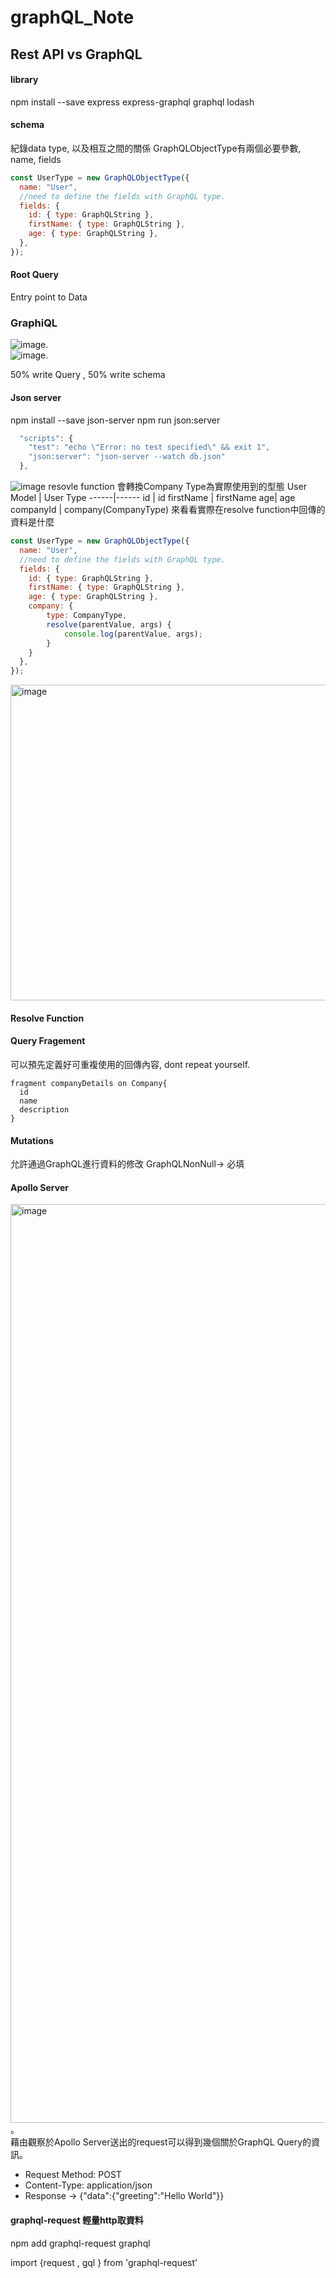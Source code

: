 # graphQL_Note

## Rest API vs GraphQL

#### library
npm install --save express express-graphql graphql lodash


#### schema
紀錄data type, 以及相互之間的關係
GraphQLObjectType有兩個必要參數, name, fields
```javascript
const UserType = new GraphQLObjectType({
  name: "User",
  //need to define the fields with GraphQL type.
  fields: {
    id: { type: GraphQLString },
    firstName: { type: GraphQLString },
    age: { type: GraphQLString },
  },
});
```

#### Root Query
Entry point to Data


### GraphiQL
![image](https://user-images.githubusercontent.com/24216536/210709469-a18898d3-d3cb-44d3-a389-baa21fa96f18.png).   
![image](https://user-images.githubusercontent.com/24216536/210710698-d7526fba-1dd2-4e36-93b9-5fa9d530ec99.png).  

50% write Query , 50% write schema

#### Json server
npm install --save json-server
npm run json:server
```javascript
  "scripts": {
    "test": "echo \"Error: no test specified\" && exit 1",
    "json:server": "json-server --watch db.json"
  },
  ```
![image](https://user-images.githubusercontent.com/24216536/210713725-002d8dec-9f55-4952-8e22-cc05bd5fe0cb.png)
resovle function 會轉換Company Type為實際使用到的型態
User Model | User Type
------|------
id | id
firstName | firstName
age| age
companyId | company(CompanyType)
來看看實際在resolve function中回傳的資料是什麼
```Javascript
const UserType = new GraphQLObjectType({
  name: "User",
  //need to define the fields with GraphQL type.
  fields: {
    id: { type: GraphQLString },
    firstName: { type: GraphQLString },
    age: { type: GraphQLString },
    company: {
        type: CompanyType,
        resolve(parentValue, args) {
            console.log(parentValue, args);
        }
    }
  },
});
```
<img width="505" alt="image" src="https://user-images.githubusercontent.com/24216536/210723688-adbfa717-d66b-44b9-a884-6596e3a0085d.png">

#### Resolve Function

#### Query Fragement
可以預先定義好可重複使用的回傳內容, dont repeat yourself.  
```
fragment companyDetails on Company{
  id
  name
  description
}
```

#### Mutations
允許通過GraphQL進行資料的修改
GraphQLNonNull-> 必填

#### Apollo Server
<img width="1470" alt="image" src="https://user-images.githubusercontent.com/24216536/212226772-8fa6cf3b-5362-4355-8c4d-ceb61dae2771.png">。  
藉由觀察於Apollo Server送出的request可以得到幾個關於GraphQL Query的資訊。 
* Request Method: POST
* Content-Type: application/json
* Response -> {"data":{"greeting":"Hello World"}}

#### graphql-request 輕量http取資料
npm add graphql-request graphql

import {request , gql } from 'graphql-request'
